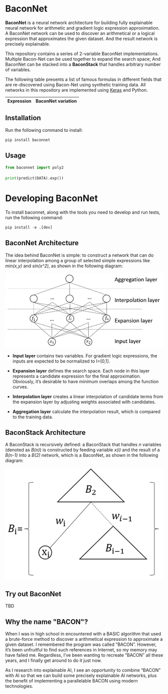 # BaconNet

**BaconNet** is a neural network architecture for building fully explainable neural network for arithmetic and gradient logic expression approximation. A BaconNet network can be used to discover an arithmetical or a logical expression that approximates the given dataset. And the result network is precisely explainable.

This repository contains a series of 2-variable BaconNet implementations. Multiple Bacon-Net can be used together to expand the search space; And BaconNet can be stacked into a **BaconStack** that handles arbitrary number of variables.

The following table presents a list of famous formulas in different fields that are re-discovered using Bacon-Net using synthetic training data. All networks in this repository are implemented using [Keras](https://keras.io/) and Python.

| Expression | BaconNet variation |
| ---------- | ------------------ |

## Installation

Run the following command to install:

```python
pip install baconnet
```

## Usage

```python
from baconnet import poly2

print(predict(DATA).exp())
```

# Developing BaconNet

To install baconnet, along with the tools you need to develop and run tests, run the following command:

```python
pip install -e .[dev]
```

## BaconNet Architecture

The idea behind BaconNet is simple: to construct a network that can do linear interpolation among a group of selected simple expressions like _min(x,y)_ and _sin(x^2)_, as shown in the following diagram:

![Bacon-Net](./images/bacon-net.png)

- **Input layer** contains two variables. For gradient logic expressions, the inputs are expected to be normalized to I=[0,1].
- **Expansion layer** defines the search space. Each node in this layer represents a candidate expression for the final approximation. Obviously, it’s desirable to have minimum overlaps among the function curves.

- **Interpolation layer** creates a linear interpolation of candidate terms from the expansion layer by adjusting weights associated with candidates.

- **Aggregation layer** calculate the interpolation result, which is compared to the training data.

## BaconStack Architecture

A BaconStack is recursively defined: a BaconStack that handles _n_ variables (denoted as _B(n)_) is constructed by feeding variable _x(i)_ and the result of a _B(n-1)_ into a _B(2)_ network, which is a BaconNet, as shown in the following diagram:

![Bacon-Stack](./images/bacon-stack.png)

## Try out BaconNet

TBD

## Why the name "BACON"?

When I was in high school in encountered with a BASIC algorithm that used a brute-force method to discover a arithmetical expression to approximate a given dataset. I remembered the program was called “BACON”. However, it’s been unfruitful to find such references in Internet, so my memory may have failed me. Regardless, I’ve been wanting to recreate “BACON” all these years, and I finally get around to do it just now.

As I research into explainable AI, I see an opportunity to combine “BACON” with AI so that we can build some precisely explainable AI networks, plus the benefit of implementing a parallelable BACON using modern technologies.
